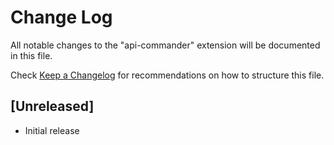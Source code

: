 # Change Log

All notable changes to the "api-commander" extension will be documented in this file.

Check [Keep a Changelog](http://keepachangelog.com/) for recommendations on how to structure this file.

## [Unreleased]

- Initial release